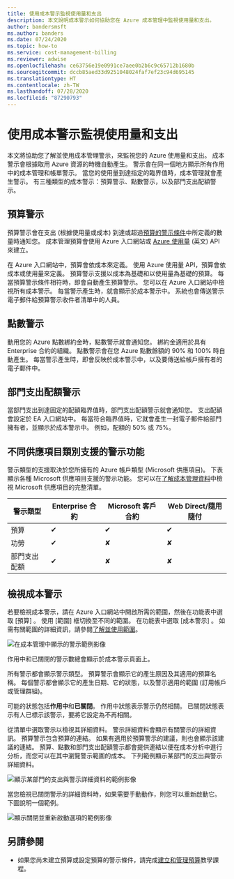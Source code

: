 ```yaml
---
title: 使用成本警示監視使用量和支出
description: 本文說明成本警示如何協助您在 Azure 成本管理中監視使用量和支出。
author: bandersmsft
ms.author: banders
ms.date: 07/24/2020
ms.topic: how-to
ms.service: cost-management-billing
ms.reviewer: adwise
ms.openlocfilehash: ce63756e19e0991ce7aee0b2b6c9c65712b1680b
ms.sourcegitcommit: dccb85aed33d9251048024faf7ef23c94d695145
ms.translationtype: HT
ms.contentlocale: zh-TW
ms.lasthandoff: 07/28/2020
ms.locfileid: "87290793"
---
```

# <a name="use-cost-alerts-to-monitor-usage-and-spending"></a>使用成本警示監視使用量和支出

本文將協助您了解並使用成本管理警示，來監視您的 Azure 使用量和支出。 成本警示會根據取用 Azure 資源的時機自動產生。 警示會在同一個地方顯示所有作用中的成本管理和帳單警示。 當您的使用量到達指定的臨界值時，成本管理就會產生警示。 有三種類型的成本警示：預算警示、點數警示，以及部門支出配額警示。

## <a name="budget-alerts"></a>預算警示

預算警示會在支出 (根據使用量或成本) 到達或超過[預算的警示條件](tutorial-acm-create-budgets.md)中所定義的數量時通知您。 成本管理預算會使用 Azure 入口網站或 [Azure 使用量](https://docs.microsoft.com/rest/api/consumption) \(英文\) API 來建立。

在 Azure 入口網站中，預算會依成本來定義。 使用 Azure 使用量 API，預算會依成本或使用量來定義。 預算警示支援以成本為基礎和以使用量為基礎的預算。 每當預算警示條件相符時，即會自動產生預算警示。 您可以在 Azure 入口網站中檢視所有成本警示。 每當警示產生時，就會顯示於成本警示中。 系統也會傳送警示電子郵件給預算警示收件者清單中的人員。

## <a name="credit-alerts"></a>點數警示

動用您的 Azure 點數綁約金時，點數警示就會通知您。 綁約金適用於具有 Enterprise 合約的組織。 點數警示會在您 Azure 點數餘額的 90% 和 100% 時自動產生。 每當警示產生時，即會反映於成本警示中，以及要傳送給帳戶擁有者的電子郵件中。

## <a name="department-spending-quota-alerts"></a>部門支出配額警示

當部門支出到達固定的配額臨界值時，部門支出配額警示就會通知您。 支出配額會設定於 EA 入口網站中。 每當符合臨界值時，它就會產生一封電子郵件給部門擁有者，並顯示於成本警示中。 例如，配額的 50% 或 75%。

## <a name="supported-alert-features-by-offer-categories"></a>不同供應項目類別支援的警示功能

警示類型的支援取決於您所擁有的 Azure 帳戶類型 (Microsoft 供應項目)。 下表顯示各種 Microsoft 供應項目支援的警示功能。 您可以在[了解成本管理資料](understand-cost-mgt-data.md)中檢視 Microsoft 供應項目的完整清單。

| 警示類型 | Enterprise 合約 | Microsoft 客戶合約 | Web Direct/隨用隨付 |
|---|---|---|---|
| 預算 | ✔ | ✔ | ✔ |
| 功勞 | ✔ |✘ | ✘ |
| 部門支出配額 | ✔ | ✘ | ✘ |



## <a name="view-cost-alerts"></a>檢視成本警示

若要檢視成本警示，請在 Azure 入口網站中開啟所需的範圍，然後在功能表中選取 [預算]  。 使用 [範圍]  框切換至不同的範圍。 在功能表中選取 [成本警示]  。 如需有關範圍的詳細資訊，請參閱[了解並使用範圍](understand-work-scopes.md)。

![在成本管理中顯示的警示範例影像](./media/cost-mgt-alerts-monitor-usage-spending/budget-alerts-fullscreen.png)

作用中和已關閉的警示數總會顯示於成本警示頁面上。

所有警示都會顯示警示類型。 預算警示會顯示它的產生原因及其適用的預算名稱。 每個警示都會顯示它的產生日期、它的狀態，以及警示適用的範圍 (訂用帳戶或管理群組)。

可能的狀態包括**作用中**和**已關閉**。 作用中狀態表示警示仍然相關。 已關閉狀態表示有人已標示該警示，要將它設定為不再相關。

從清單中選取警示以檢視其詳細資料。 警示詳細資料會顯示有關警示的詳細資訊。 預算警示包含預算的連結。 如果有適用於預算警示的建議，則也會顯示該建議的連結。 預算、點數和部門支出配額警示都會提供連結以便在成本分析中進行分析，而您可以在其中瀏覽警示範圍的成本。 下列範例顯示某部門的支出與警示詳細資料。

![顯示某部門的支出與警示詳細資料的範例影像](./media/cost-mgt-alerts-monitor-usage-spending/dept-spending-selected-with-credits.png)

當您檢視已關閉警示的詳細資料時，如果需要手動動作，則您可以重新啟動它。 下圖說明一個範例。

![顯示關閉並重新啟動選項的範例影像](./media/cost-mgt-alerts-monitor-usage-spending/Dismiss-reactivate-options.png)

## <a name="see-also"></a>另請參閱

- 如果您尚未建立預算或設定預算的警示條件，請完成[建立和管理預算](tutorial-acm-create-budgets.md)教學課程。
